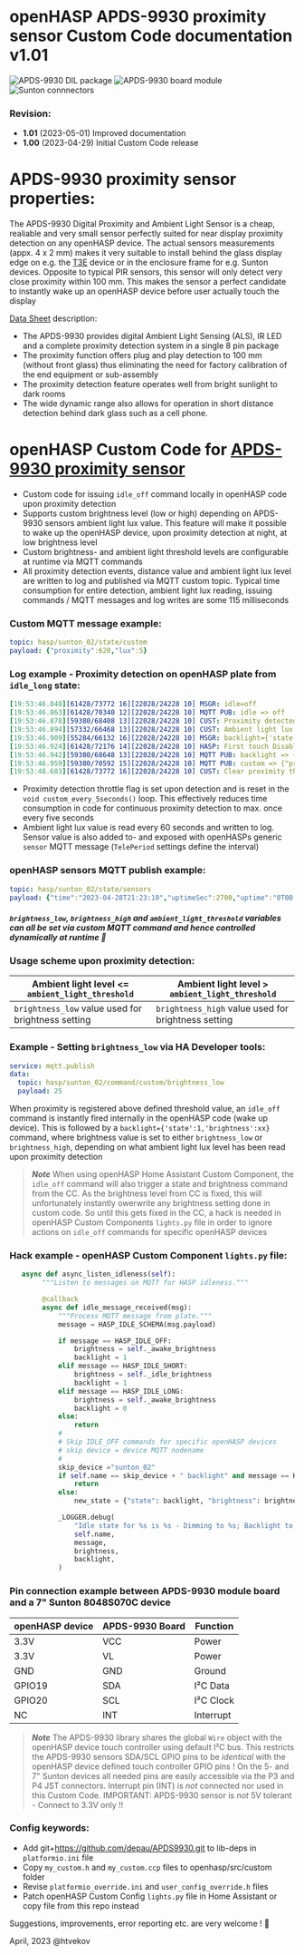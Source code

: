 # openHASP APDS-9930 proximity sensor Custom Code documentation v1.01

![APDS-9930 DIL package](https://github.com/htvekov/openHASP-APDS9930-proximity-sensor-Custom-Code/blob/main/APDS9930_DIL.PNG) ![APDS-9930 board module](https://github.com/htvekov/openHASP-APDS9930-proximity-sensor-Custom-Code/blob/main/apds9930.PNG) ![Sunton connnectors](https://github.com/htvekov/openHASP-APDS9930-proximity-sensor-Custom-Code/blob/main/sunton.PNG)

### Revision:
- **1.01** (2023-05-01)
Improved documentation
- **1.00** (2023-04-29)
Initial Custom Code release

# APDS-9930 proximity sensor properties:

The APDS-9930 Digital Proximity and Ambient Light Sensor is a cheap, realiable and very small sensor perfectly suited for near display proximity detection on any openHASP device. The actual sensors measurements (appx. 4 x 2 mm) makes it very suitable to install behind the glass display edge on e.g. the [T3E](https://github.com/HASwitchPlate/openHASP/discussions/458) device or in the enclosure frame for e.g. Sunton devices. Opposite to typical PIR sensors, this sensor will only detect very close proximity within 100 mm. This makes the sensor a perfect candidate to instantly wake up an openHASP device before user actually touch the display

[Data Sheet](https://datasheetspdf.com/datasheet/APDS-9930.html) description:
- The APDS-9930 provides digital Ambient Light Sensing (ALS), IR LED and a complete proximity detection system in a single 8 pin package
- The proximity function offers plug and play detection to 100 mm (without front glass) thus eliminating the need for factory calibration of the end equipment or sub-assembly
- The proximity detection feature operates well from bright sunlight to dark rooms
- The wide dynamic range also allows for operation in short distance detection behind dark glass such as a cell phone.

# openHASP Custom Code for [APDS-9930 proximity sensor](https://www.aliexpress.com/item/32846656029.html)

- Custom code for issuing `idle_off` command locally in openHASP code upon proximity detection
- Supports custom brightness level (low or high) depending on APDS-9930 sensors ambient light lux value. This feature will make it possible to wake up the openHASP device, upon proximity detection at night, at low brightness level
- Custom brightness- and ambient light threshold levels are configurable at runtime via MQTT commands
- All proximity detection events, distance value and ambient light lux level are written to log and published via MQTT custom topic. Typical time consumption for entire detection, ambient light lux reading, issuing commands / MQTT messages and log writes are some 115 milliseconds

### Custom MQTT message example:

```yaml
topic: hasp/sunton_02/state/custom
payload: {"proximity":620,"lux":5}
```

### Log example - Proximity detection on openHASP plate from `idle_long` state:
```yaml
[19:53:46.848][61428/73772 16][22028/24228 10] MSGR: idle=off
[19:53:46.863][61428/70340 12][22028/24228 10] MQTT PUB: idle => off
[19:53:46.878][59380/68408 13][22028/24228 10] CUST: Proximity detected. Level: 817
[19:53:46.894][57332/66468 13][22028/24228 10] CUST: Ambient light lux: 20
[19:53:46.909][55284/66132 16][22028/24228 10] MSGR: backlight={'state':1,'brightness':191}
[19:53:46.924][61428/72176 14][22028/24228 10] HASP: First touch Disabled
[19:53:46.942][59380/68648 13][22028/24228 10] MQTT PUB: backlight => {"state":"on","brightness":191}
[19:53:46.959][59380/70592 15][22028/24228 10] MQTT PUB: custom => {"proximity":817,"lux":20}
[19:53:48.683][61428/73772 16][22028/24228 10] CUST: Clear proximity throttle flag
```

- Proximity detection throttle flag is set upon detection and is reset in the `void custom_every_5seconds()` loop. This effectively reduces time consumption in code for continuous proximity detection to max. once every five seconds
- Ambient light lux value is read every 60 seconds and written to log. Sensor value is also added to- and exposed with openHASPs generic `sensor` MQTT message (`TelePeriod` settings define the interval)

### openHASP sensors MQTT publish example:

```yaml
topic: hasp/sunton_02/state/sensors
payload: {"time":"2023-04-28T21:23:10","uptimeSec":2700,"uptime":"0T00:45:00","lux":5}
```

#### *`brightness_low`, `brightness_high` and `ambient_light_threshold` variables can all be set via custom MQTT command and hence controlled dynamically at runtime 🚀*

### Usage scheme upon proximity detection:

| Ambient light level <= `ambient_light_threshold`   | Ambient light level > `ambient_light_threshold`     |
| -------------------------------------------------- | --------------------------------------------------- |
| `brightness_low` value used for brightness setting | `brightness_high` value used for brightness setting |
 
### Example - Setting `brightness_low` via HA Developer tools:
```yaml
service: mqtt.publish
data:
  topic: hasp/sunton_02/command/custom/brightness_low
  payload: 25
```

When proximity is registered above defined threshold value, an `idle_off` command is instantly fired internally in the openHASP code (wake up device). This is followed by a `backlight={'state':1,'brightness':xx}` command, where brightness value is set to either `brightness_low` or `brightness_high`,  depending on what ambient light lux level has been read upon proximity detection

> ***Note***
> When using openHASP Home Assistant Custom Component, the `idle_off` command will also trigger a state and brightness command from the CC. As the brightness level from CC is fixed, this will unfortunately instantly owerwrite any brightness setting done in custom code. So until this gets fixed in the CC, a hack is needed in openHASP Custom Components `lights.py` file in order to ignore actions on `idle_off` commands for specific openHASP devices

### Hack example - openHASP Custom Component `lights.py` file:

```python
   async def async_listen_idleness(self):
        """Listen to messages on MQTT for HASP idleness."""

        @callback
        async def idle_message_received(msg):
            """Process MQTT message from plate."""
            message = HASP_IDLE_SCHEMA(msg.payload)

            if message == HASP_IDLE_OFF:
                brightness = self._awake_brightness
                backlight = 1
            elif message == HASP_IDLE_SHORT:
                brightness = self._idle_brightness
                backlight = 1
            elif message == HASP_IDLE_LONG:
                brightness = self._awake_brightness
                backlight = 0
            else:
                return
            #
            # Skip IDLE_OFF commands for specific openHASP devices
            # skip device = device MQTT nodename
            #
            skip_device ="sunton_02"     
            if self.name == skip_device + " backlight" and message == HASP_IDLE_OFF:
                return
            else:
                new_state = {"state": backlight, "brightness": brightness}

            _LOGGER.debug(
                "Idle state for %s is %s - Dimming to %s; Backlight to %s",
                self.name,
                message,
                brightness,
                backlight,
            )
```

### Pin connection example between APDS-9930 module board and a 7" Sunton 8048S070C device

| openHASP device | APDS-9930 Board | Function  |
| --------------- | --------------- | --------- |
| 3.3V            | VCC             | Power     |
| 3.3V            | VL              | Power     |
| GND             | GND             | Ground    |
| GPIO19          | SDA             | I²C Data  |
| GPIO20          | SCL             | I²C Clock |
| NC              | INT             | Interrupt |

> ***Note***
> The APDS-9930 library shares the global `Wire` object with the openHASP device touch controller using default I²C bus. This restricts the APDS-9930 sensors SDA/SCL GPIO pins to be *identical* with the openHASP device defined touch controller GPIO pins ! On the 5- and 7" Sunton devices all needed pins are easily accessible via the P3 and P4 JST connectors. Interrupt pin (INT) is *not* connected nor used in this Custom Code. IMPORTANT: APDS-9930 sensor is *not* 5V tolerant - Connect to 3.3V only !!


### Config keywords:

- Add git+https://github.com/depau/APDS9930.git to lib-deps in `platformio.ini` file
- Copy `my_custom.h` and `my_custom.ccp` files to openhasp/src/custom folder
- Revise `platformio_override.ini` and `user_config_override.h` files
- Patch openHASP Custom Config `lights.py` file in Home Assistant or copy file from this repo instead

Suggestions, improvements, error reporting etc. are very welcome ! 🙂

April, 2023 @htvekov
